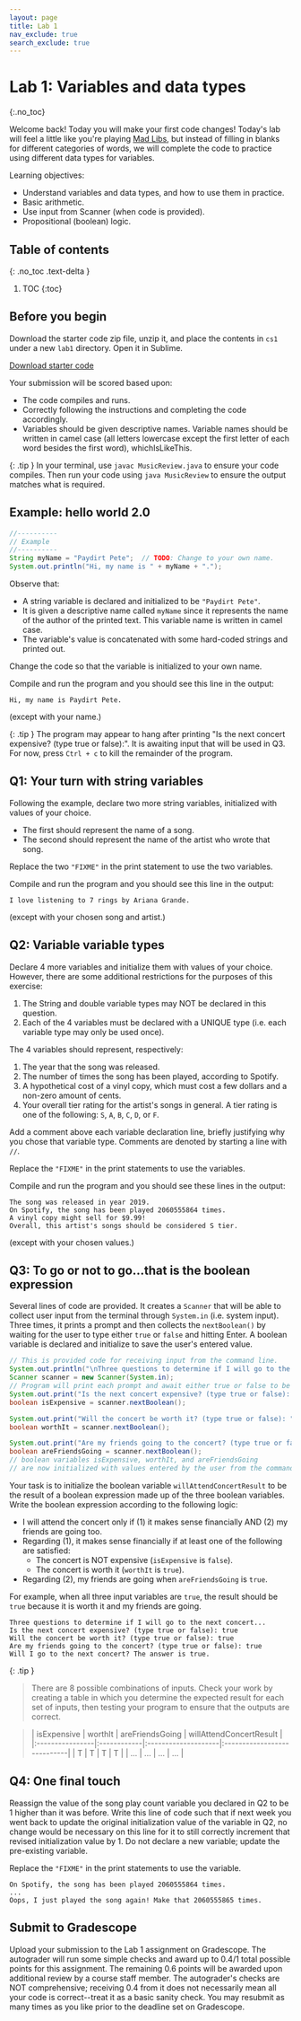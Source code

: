 ```yaml
---
layout: page
title: Lab 1
nav_exclude: true
search_exclude: true
---
```


# Lab 1: Variables and data types
{:.no_toc}

Welcome back! Today you will make your first code changes!
Today's lab will feel a little like you're playing [Mad Libs](https://en.wikipedia.org/wiki/Mad_Libs),
but instead of filling in blanks for different categories of words,
we will complete the code to practice using different data types for variables.

Learning objectives:
- Understand variables and data types, and how to use them in practice.
- Basic arithmetic.
- Use input from Scanner (when code is provided).
- Propositional (boolean) logic.

## Table of contents
{: .no_toc .text-delta }

1. TOC
{:toc}

## Before you begin

Download the starter code zip file, unzip it, and place the contents in `cs1` under a new `lab1` directory. Open it in Sublime.

<a href="https://github.com/UTEP-CS-1/website/raw/main{{page.url|relative_url}}../lab01_starter.zip" class="btn btn-green">Download starter code</a>


Your submission will be scored based upon:
- The code compiles and runs.
- Correctly following the instructions and completing the code accordingly.
- Variables should be given descriptive names. Variable names should be written in camel case (all letters lowercase except the first letter of each word besides the first word), whichIsLikeThis.

{: .tip }
In your terminal, use `javac MusicReview.java` to ensure your code compiles. Then run your code using `java MusicReview` to ensure the output matches what is required.

## Example: hello world 2.0

```java
//----------
// Example
//----------
String myName = "Paydirt Pete";  // TODO: Change to your own name.
System.out.println("Hi, my name is " + myName + ".");
```

Observe that:
- A string variable is declared and initialized to be `"Paydirt Pete"`.
- It is given a descriptive name called `myName` since it represents the name of the author of the printed text. This variable name is written in camel case.
- The variable's value is concatenated with some hard-coded strings and printed out.

Change the code so that the variable is initialized to your own name.

Compile and run the program and you should see this line in the output:
```text
Hi, my name is Paydirt Pete.
```
(except with your name.)

{: .tip }
The program may appear to hang after printing "Is the next concert expensive? (type true or false):". It is awaiting input that will be used in Q3. For now, press `Ctrl + c` to kill the remainder of the program.

## Q1: Your turn with string variables

Following the example, declare two more string variables, initialized with values of your choice.
- The first should represent the name of a song.
- The second should represent the name of the artist who wrote that song.

Replace the two `"FIXME"` in the print statement to use the two variables.

Compile and run the program and you should see this line in the output:
```text
I love listening to 7 rings by Ariana Grande.
```
(except with your chosen song and artist.)

## Q2: Variable variable types

Declare 4 more variables and initialize them with values of your choice. However, there are some additional
restrictions for the purposes of this exercise:
1. The String and double variable types may NOT be declared in this question.
2. Each of the 4 variables must be declared with a UNIQUE type (i.e. each variable type may only be used once).

The 4 variables should represent, respectively:
1. The year that the song was released.
2. The number of times the song has been played, according to Spotify.
3. A hypothetical cost of a vinyl copy, which must cost a few dollars and a non-zero amount of cents.
4. Your overall tier rating for the artist's songs in general. A tier rating is one of the following: `S`, `A`, `B`, `C`, `D`, or `F`.

Add a comment above each variable declaration line, briefly justifying why you chose that variable type.
Comments are denoted by starting a line with `//`.

Replace the `"FIXME"` in the print statements to use the variables.

Compile and run the program and you should see these lines in the output:
```text
The song was released in year 2019.
On Spotify, the song has been played 2060555864 times.
A vinyl copy might sell for $9.99!
Overall, this artist's songs should be considered S tier.
```
(except with your chosen values.)

## Q3: To go or not to go...that is the boolean expression

Several lines of code are provided. It creates a `Scanner` that will be able to collect
user input from the terminal through `System.in` (i.e. system input). Three times, it prints
a prompt and then collects the `nextBoolean()` by waiting for the user to type either `true` or `false` and hitting Enter.
A boolean variable is declared and initialize to save the user's entered value.

```java
// This is provided code for receiving input from the command line.
System.out.println("\nThree questions to determine if I will go to the next concert...");
Scanner scanner = new Scanner(System.in);
// Program will print each prompt and await either true or false to be entered by the user.
System.out.print("Is the next concert expensive? (type true or false): ");
boolean isExpensive = scanner.nextBoolean();

System.out.print("Will the concert be worth it? (type true or false): ");
boolean worthIt = scanner.nextBoolean();

System.out.print("Are my friends going to the concert? (type true or false): ");
boolean areFriendsGoing = scanner.nextBoolean();
// boolean variables isExpensive, worthIt, and areFriendsGoing 
// are now initialized with values entered by the user from the command line.
```

Your task is to initialize the boolean variable `willAttendConcertResult`
to be the result of a boolean expression made up of the three boolean variables.
Write the boolean expression according to the following logic:
- I will attend the concert only if (1) it makes sense financially AND (2) my friends are going too.
- Regarding (1), it makes sense financially if at least one of the following are satisfied:
    - The concert is NOT expensive (`isExpensive` is `false`).
    - The concert is worth it (`worthIt` is `true`).
- Regarding (2), my friends are going when `areFriendsGoing` is `true`.

For example, when all three input variables are `true`, the result should be `true` because it is worth it and my friends are going.
```text
Three questions to determine if I will go to the next concert...
Is the next concert expensive? (type true or false): true
Will the concert be worth it? (type true or false): true
Are my friends going to the concert? (type true or false): true
Will I go to the next concert? The answer is true.
```

{: .tip }
> There are 8 possible combinations of inputs. Check your work by creating a table in which you determine the expected result for each set of inputs, then testing your program to ensure that the outputs are correct.

> | isExpensive     | worthIt     | areFriendsGoing     | willAttendConcertResult     |
|:----------------|:------------|:--------------------|:----------------------------|
| T               | T           | T                   | T                           |
| ...             | ...         | ...                 | ...                         |

## Q4: One final touch

Reassign the value of the song play count variable you declared in Q2 to be 1 higher than it was before.
Write this line of code such that if next week you went back to update the original initialization value of the variable in Q2, no change would be necessary on this line for it to still correctly increment that revised initialization value by 1.
Do not declare a new variable; update the pre-existing variable.

Replace the `"FIXME"` in the print statements to use the variable.

```text
On Spotify, the song has been played 2060555864 times.
...
Oops, I just played the song again! Make that 2060555865 times.
```

## Submit to Gradescope

Upload your submission to the Lab 1 assignment on Gradescope. The autograder will run some simple checks and award up to 0.4/1 total possible points for this assignment. The remaining 0.6 points will be awarded upon additional review by a course staff member. The autograder's checks are NOT comprehensive; receiving 0.4 from it does not necessarily mean all your code is correct--treat it as a basic sanity check. You may resubmit as many times as you like prior to the deadline set on Gradescope.
